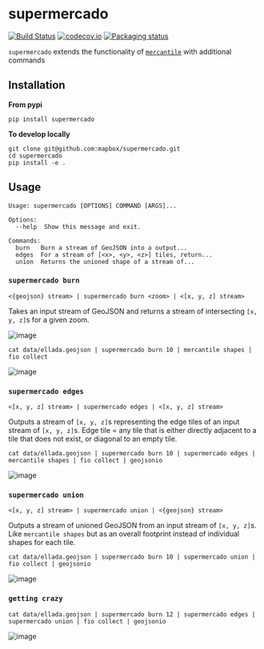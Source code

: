 supermercado
============

[![Build Status](https://travis-ci.org/mapbox/supermercado.svg?branch=master)](https://travis-ci.org/mapbox/supermercado) [![codecov.io](https://codecov.io/github/mapbox/supermercado/coverage.svg?token=qkqtUNdabO&branch=master)](https://codecov.io/github/mapbox/supermercado?branch=master) [![Packaging status](https://badge.fury.io/py/supermercado.svg)](https://badge.fury.io/py/supermercado)


`supermercado` extends the functionality of [`mercantile`](https://github.com/mapbox/mercantile) with additional commands


Installation
------------
__From pypi__

```
pip install supermercado
```

__To develop locally__
```
git clone git@github.com:mapbox/supermercado.git
cd supermercado
pip install -e .
```

Usage
-----
```
Usage: supermercado [OPTIONS] COMMAND [ARGS]...

Options:
  --help  Show this message and exit.

Commands:
  burn   Burn a stream of GeoJSON into a output...
  edges  For a stream of [<x>, <y>, <z>] tiles, return...
  union  Returns the unioned shape of a stream of...
```

### `supermercado burn`

```
<{geojson} stream> | supermercado burn <zoom> | <[x, y, z] stream>
```

Takes an input stream of GeoJSON and returns a stream of intersecting `[x, y, z]`s for a given zoom.

![image](https://cloud.githubusercontent.com/assets/5084513/14003508/94bc0994-f110-11e5-8e99-e9aadf07bf8d.png)

```
cat data/ellada.geojson | supermercado burn 10 | mercantile shapes | fio collect
```

![image](https://cloud.githubusercontent.com/assets/5084513/14003559/d5427ba6-f110-11e5-80d5-a2aba6433e77.png)

### `supermercado edges`
```
<[x, y, z] stream> | supermercado edges | <[x, y, z] stream>
```
Outputs a stream of `[x, y, z]`s representing the edge tiles of an input stream of `[x, y, z]`s. Edge tile = any tile that is either directly adjacent to a tile that does not exist, or diagonal to an empty tile.

```
cat data/ellada.geojson | supermercado burn 10 | supermercado edges | mercantile shapes | fio collect | geojsonio
```

![image](https://cloud.githubusercontent.com/assets/5084513/14003587/01e8e370-f111-11e5-8df4-ac3ae07bbf92.png)


### `supermercado union`

```
<[x, y, z] stream> | supermercado union | <{geojson} stream>
```

Outputs a stream of unioned GeoJSON from an input stream of `[x, y, z]`s. Like `mercantile shapes` but as an overall footprint instead of individual shapes for each tile.

```
cat data/ellada.geojson | supermercado burn 10 | supermercado union | fio collect | geojsonio
```

![image](https://cloud.githubusercontent.com/assets/5084513/14003622/365af88c-f111-11e5-8712-28f42253e270.png)


### `getting crazy`

```
cat data/ellada.geojson | supermercado burn 12 | supermercado edges | supermercado union | fio collect | geojsonio

```

![image](https://cloud.githubusercontent.com/assets/5084513/14003951/ccfecf3c-f113-11e5-943b-94bd6eca1536.png)




